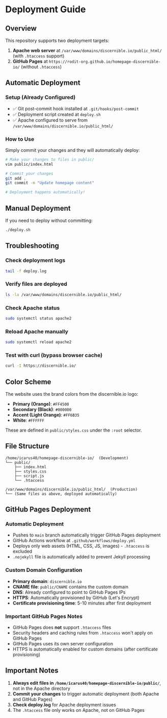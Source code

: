 # Deployment Guide

## Overview

This repository supports two deployment targets:
1. **Apache web server** at `/var/www/domains/discernible.io/public_html/` (with `.htaccess` support)
2. **GitHub Pages** at `https://rodit-org.github.io/homepage-discernible-io/` (without `.htaccess`)

## Automatic Deployment

### Setup (Already Configured)
- ✅ Git post-commit hook installed at `.git/hooks/post-commit`
- ✅ Deployment script created at `deploy.sh`
- ✅ Apache configured to serve from `/var/www/domains/discernible.io/public_html/`

### How to Use
Simply commit your changes and they will automatically deploy:

```bash
# Make your changes to files in public/
vim public/index.html

# Commit your changes
git add .
git commit -m "Update homepage content"

# Deployment happens automatically!
```

## Manual Deployment

If you need to deploy without committing:

```bash
./deploy.sh
```

## Troubleshooting

### Check deployment logs
```bash
tail -f deploy.log
```

### Verify files are deployed
```bash
ls -la /var/www/domains/discernible.io/public_html/
```

### Check Apache status
```bash
sudo systemctl status apache2
```

### Reload Apache manually
```bash
sudo systemctl reload apache2
```

### Test with curl (bypass browser cache)
```bash
curl -I https://discernible.io/
```

## Color Scheme

The website uses the brand colors from the discernible.io logo:

- **Primary (Orange)**: `#FF4500`
- **Secondary (Black)**: `#000000`
- **Accent (Light Orange)**: `#FF6B35`
- **White**: `#FFFFFF`

These are defined in `public/styles.css` under the `:root` selector.

## File Structure

```
/home/icarus40/homepage-discernible-io/  (Development)
└── public/
    ├── index.html
    ├── styles.css
    ├── script.js
    └── .htaccess

/var/www/domains/discernible.io/public_html/  (Production)
└── (Same files as above, deployed automatically)
```

## GitHub Pages Deployment

### Automatic Deployment
- Pushes to `main` branch automatically trigger GitHub Pages deployment
- GitHub Actions workflow at `.github/workflows/deploy.yml`
- Deploys only web assets (HTML, CSS, JS, images) - `.htaccess` is excluded
- `.nojekyll` file is automatically added to prevent Jekyll processing

### Custom Domain Configuration
- **Primary domain**: `discernible.io`
- **CNAME file**: `public/CNAME` contains the custom domain
- **DNS**: Already configured to point to GitHub Pages IPs
- **HTTPS**: Automatically provisioned by GitHub (Let's Encrypt)
- **Certificate provisioning time**: 5-10 minutes after first deployment

### Important GitHub Pages Notes
- GitHub Pages does **not** support `.htaccess` files
- Security headers and caching rules from `.htaccess` won't apply on GitHub Pages
- GitHub Pages uses its own server configuration
- HTTPS is automatically enabled for custom domains (after certificate provisioning)

## Important Notes

1. **Always edit files in `/home/icarus40/homepage-discernible-io/public/`**, not in the Apache directory
2. **Commit your changes** to trigger automatic deployment (both Apache and GitHub Pages)
3. **Check deploy.log** for Apache deployment issues
4. The `.htaccess` file only works on Apache, not on GitHub Pages
